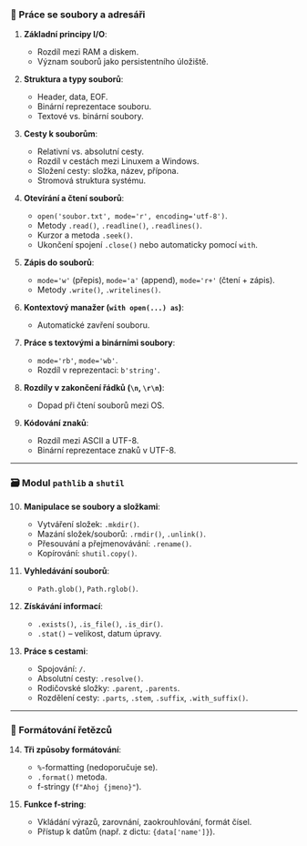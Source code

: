 ### 📁 Práce se soubory a adresáři

1. **Základní principy I/O**:
   - Rozdíl mezi RAM a diskem.
   - Význam souborů jako persistentního úložiště.

2. **Struktura a typy souborů**:
   - Header, data, EOF.
   - Binární reprezentace souboru.
   - Textové vs. binární soubory.

3. **Cesty k souborům**:
   - Relativní vs. absolutní cesty.
   - Rozdíl v cestách mezi Linuxem a Windows.
   - Složení cesty: složka, název, přípona.
   - Stromová struktura systému.

4. **Otevírání a čtení souborů**:
   - `open('soubor.txt', mode='r', encoding='utf-8')`.
   - Metody `.read()`, `.readline()`, `.readlines()`.
   - Kurzor a metoda `.seek()`.
   - Ukončení spojení `.close()` nebo automaticky pomocí `with`.

5. **Zápis do souborů**:
   - `mode='w'` (přepis), `mode='a'` (append), `mode='r+'` (čtení + zápis).
   - Metody `.write()`, `.writelines()`.

6. **Kontextový manažer (`with open(...) as`)**:
   - Automatické zavření souboru.

7. **Práce s textovými a binárními soubory**:
   - `mode='rb'`, `mode='wb'`.
   - Rozdíl v reprezentaci: `b'string'`.

8. **Rozdíly v zakončení řádků (`\n`, `\r\n`)**:
   - Dopad při čtení souborů mezi OS.

9. **Kódování znaků**:
   - Rozdíl mezi ASCII a UTF-8.
   - Binární reprezentace znaků v UTF-8.

---

### 🗃️ Modul `pathlib` a `shutil`

10. **Manipulace se soubory a složkami**:
    - Vytváření složek: `.mkdir()`.
    - Mazání složek/souborů: `.rmdir()`, `.unlink()`.
    - Přesouvání a přejmenovávání: `.rename()`.
    - Kopírování: `shutil.copy()`.

11. **Vyhledávání souborů**:
    - `Path.glob()`, `Path.rglob()`.

12. **Získávání informací**:
    - `.exists()`, `.is_file()`, `.is_dir()`.
    - `.stat()` – velikost, datum úpravy.

13. **Práce s cestami**:
    - Spojování: `/`.
    - Absolutní cesty: `.resolve()`.
    - Rodičovské složky: `.parent`, `.parents`.
    - Rozdělení cesty: `.parts`, `.stem`, `.suffix`, `.with_suffix()`.

---

### 🧵 Formátování řetězců

14. **Tři způsoby formátování**:
    - `%`-formatting (nedoporučuje se).
    - `.format()` metoda.
    - f-stringy (`f"Ahoj {jmeno}"`).

15. **Funkce f-string**:
    - Vkládání výrazů, zarovnání, zaokrouhlování, formát čísel.
    - Přístup k datům (např. z dictu: `{data['name']}`).
